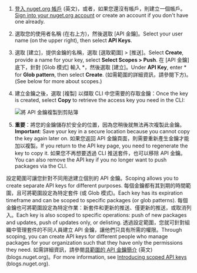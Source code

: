 1. <span data-ttu-id="b8832-101">[登入 nuget.org 帳戶](https://www.nuget.org/users/account/LogOn?returnUrl=%2F) \(英文\)，或者，如果您還沒有帳戶，則建立一個帳戶。</span><span class="sxs-lookup"><span data-stu-id="b8832-101">[Sign into your nuget.org account](https://www.nuget.org/users/account/LogOn?returnUrl=%2F) or create an account if you don't have one already.</span></span>

1. <span data-ttu-id="b8832-102">選取您的使用者名稱 (在右上方)，然後選取 [API 金鑰]。</span><span class="sxs-lookup"><span data-stu-id="b8832-102">Select your user name (on the upper right), then select **API Keys**.</span></span>

1. <span data-ttu-id="b8832-103">選取 [建立]，提供金鑰的名稱，選取 [選取範圍] > [推送]。</span><span class="sxs-lookup"><span data-stu-id="b8832-103">Select **Create**, provide a name for your key, select **Select Scopes > Push**.</span></span> <span data-ttu-id="b8832-104">在 [API 金鑰] 底下，針對 [Glob 模式] 輸入 \*，然後選取 [建立]。</span><span class="sxs-lookup"><span data-stu-id="b8832-104">Under **API Key**, enter \* for **Glob pattern**, then select **Create**.</span></span> <span data-ttu-id="b8832-105">(如需範圍的詳細資訊，請參閱下方)。</span><span class="sxs-lookup"><span data-stu-id="b8832-105">(See below for more about scopes.)</span></span>

1. <span data-ttu-id="b8832-106">建立金鑰之後，選取 [複製] 以擷取 CLI 中您需要的存取金鑰：</span><span class="sxs-lookup"><span data-stu-id="b8832-106">Once the key is created, select **Copy** to retrieve the access key you need in the CLI:</span></span>

    ![將 API 金鑰複製到剪貼簿](../media/QS_Create-02-APIKey.png)

1. <span data-ttu-id="b8832-108">**重要**：將您的金鑰儲存於安全的位置，因為您稍後就無法再次複製此金鑰。</span><span class="sxs-lookup"><span data-stu-id="b8832-108">**Important**: Save your key in a secure location because you cannot copy the key again later on.</span></span> <span data-ttu-id="b8832-109">如果您返回 API 金鑰頁面，則需要重新產生金鑰才能加以複製。</span><span class="sxs-lookup"><span data-stu-id="b8832-109">If you return to the API key page, you need to regenerate the key to copy it.</span></span> <span data-ttu-id="b8832-110">如果您不再想要透過 CLI 推送套件，也可以移除 API 金鑰。</span><span class="sxs-lookup"><span data-stu-id="b8832-110">You can also remove the API key if you no longer want to push packages via the CLI.</span></span>

<span data-ttu-id="b8832-111">設定範圍可讓您針對不同用途建立個別的 API 金鑰。</span><span class="sxs-lookup"><span data-stu-id="b8832-111">Scoping allows you to create separate API keys for different purposes.</span></span> <span data-ttu-id="b8832-112">每個金鑰都有其到期的時間範圍，且可將範圍設定為特定套件 (或 Glob 模式)。</span><span class="sxs-lookup"><span data-stu-id="b8832-112">Each key has its expiration timeframe and can be scoped to specific packages (or glob patterns).</span></span> <span data-ttu-id="b8832-113">每個金鑰也可將範圍設定為特定作業：新套件和更新的推送、僅更新的推送，或取消列入。</span><span class="sxs-lookup"><span data-stu-id="b8832-113">Each key is also scoped to specific operations: push of new packages and updates, push of updates only, or delisting.</span></span> <span data-ttu-id="b8832-114">透過設定範圍，您就可針對組織中管理套件的不同人員建立 API 金鑰，讓他們只具有所需的權限。</span><span class="sxs-lookup"><span data-stu-id="b8832-114">Through scoping, you can create API keys for different people who manage packages for your organization such that they have only the permissions they need.</span></span> <span data-ttu-id="b8832-115">如需詳細資訊，請參閱[具範圍的 API 金鑰簡介](https://blog.nuget.org/20170202/introducing-scoped-api-keys.html) \(英文\) (blogs.nuget.org)。</span><span class="sxs-lookup"><span data-stu-id="b8832-115">For more information, see [Introducing scoped API keys](https://blog.nuget.org/20170202/introducing-scoped-api-keys.html) (blogs.nuget.org).</span></span>